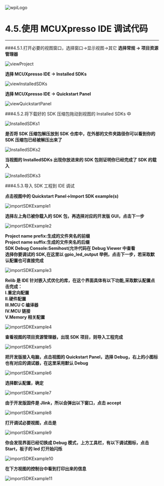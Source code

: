 ![wpiLogo](../../imgs/wpiLogo.jpg)

# 4.5.使用 MCUXpresso IDE 调试代码

---

###4.5.1.打开必要的视图窗口，选择窗口->显示视图->其它
**选择常规 -> 项目资源管理器**

![viewProject](../../imgs/MCUXpressoIDE/viewProject.jpg)

**选择 MCUXpresso IDE -> Installed SDKs**

![viewInstalledSDKs](../../imgs/MCUXpressoIDE/viewInstalledSDKs.jpg)

**选择 MCUXpresso IDE -> Quickstart Panel**

![viewQuickstartPanel](../../imgs/MCUXpressoIDE/viewQuickstartPanel.jpg)

###4.5.2.将下载好的 SDK 压缩包拖动到视图的 Installed SDKs 中

![InstalledSDKs1](../../imgs/MCUXpressoIDE/InstalledSDKs1.jpg)

**是否将 SDK 压缩包解压放到 SDK 仓库中，在外部的文件夹路径你可以看到你的 SDK 压缩包已经被解压出来了**

![InstalledSDKs2](../../imgs/MCUXpressoIDE/InstalledSDKs2.jpg)

**当视图的 InstalledSDKs 出现你放进来的 SDK 包则证明你已经完成了 SDK 的载入**

![InstalledSDKs3](../../imgs/MCUXpressoIDE/InstalledSDKs3.jpg)

###4.5.3.导入 SDK 工程到 IDE 调试

**点击视图中的 Quickstart Panel->Import SDK example(s)**

![importSDKExample1](../../imgs/MCUXpressoIDE/importSDKExample1.jpg)

**选择左上角已被你载入的 SDK 包，再选择对应的开发版 GUI，点击下一步**

![importSDKExample2](../../imgs/MCUXpressoIDE/importSDKExample2.jpg)

**Project name prefix:生成的文件夹名的前缀**<br>
**Project name suffix:生成的文件夹名的后缀**<br>
**SDK Debug Console:Semihost(允许代码在 Debug Viewer 中查看**<br>
**选择你要调试的 SDK,在这里以 gpio_led_output 举例，点击下一步，若采取默认配置也可直接完成**<br>

![importSDKExample3](../../imgs/MCUXpressoIDE/importSDKExample3.jpg)

**Relib 是 IDE 针对嵌入式优化的库，在这个界面具体有以下功能,采取默认配置点击完成：**<br>
**I.重定向配置**<br>
**II.硬件配置**<br>
**III.MCU C 编译器**<br>
**IV.MCU 链接**<br>
**V.Memory 相关配置**<br>

![importSDKExample4](../../imgs/MCUXpressoIDE/importSDKExample4.jpg)

**查看视图的项目资源管理器，出现 SDK 项目，则导入工程完成**

![importSDKExample5](../../imgs/MCUXpressoIDE/importSDKExample5.jpg)

**把开发版接入电脑，点击视图的 Quickstart Panel，选择 Debug，右上的小图标也有对应的调试器，在这里采用默认 Debug**

![importSDKExample6](../../imgs/MCUXpressoIDE/importSDKExample6.jpg)

**选择默认配置，确定**

![importSDKExample7](../../imgs/MCUXpressoIDE/importSDKExample7.jpg)

**由于开发版固件是 Jlink，所以会弹出以下窗口，点击 accept**

![importSDKExample8](../../imgs/MCUXpressoIDE/importSDKExample8.jpg)

**打开调试必要视图，点击是**

![importSDKExample9](../../imgs/MCUXpressoIDE/importSDKExample9.jpg)

**你会发现界面已经切换成 Debug 模式，上方工具栏，有以下调试图标，点击 Start，板子的 led 灯开始闪烁**

![importSDKExample10](../../imgs/MCUXpressoIDE/importSDKExample10.jpg)

**在下方视图的控制台中看到打印出来的信息**

![importSDKExample11](../../imgs/MCUXpressoIDE/importSDKExample11.jpg)
